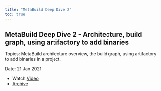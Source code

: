 ```yaml
---
title: "MetaBuild Deep Dive 2"
toc: true
---
```


## MetaBuild Deep Dive 2 - Architecture, build graph, using artifactory to add binaries

Topics: MetaBuild architecture overview, the build graph, using artifactory to add binaries in a project.

Date: 21 Jan 2021 

* Watch [Video](https://bluejeans.com/s/APIMOx0G6Ui)
* [Archive](https://artifactory.corp.adobe.com/artifactory/generic-metabuild-files-dev/documentation/learning/04_MetaBuild_Deep_Dive_02_01-21-2021/Ch1_Full_2021-01-21T11_01.mp4)
